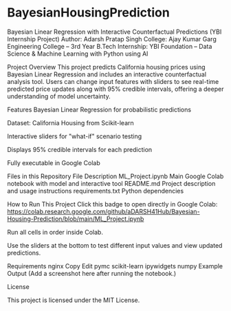 # BayesianHousingPrediction
Bayesian Linear Regression with Interactive Counterfactual Predictions (YBI Internship Project)
Author: Adarsh Pratap Singh
College: Ajay Kumar Garg Engineering College – 3rd Year B.Tech
Internship: YBI Foundation – Data Science & Machine Learning with Python using AI

Project Overview
This project predicts California housing prices using Bayesian Linear Regression and includes an interactive counterfactual analysis tool. Users can change input features with sliders to see real-time predicted price updates along with 95% credible intervals, offering a deeper understanding of model uncertainty.

Features
Bayesian Linear Regression for probabilistic predictions

Dataset: California Housing from Scikit-learn

Interactive sliders for "what-if" scenario testing

Displays 95% credible intervals for each prediction

Fully executable in Google Colab

Files in this Repository
File	Description
ML_Project.ipynb	Main Google Colab notebook with model and interactive tool
README.md	Project description and usage instructions
requirements.txt	Python dependencies

How to Run This Project
Click this badge to open directly in Google Colab: https://colab.research.google.com/github/aDARSH41Hub/Bayesian-Housing-Prediction/blob/main/ML_Project.ipynb


Run all cells in order inside Colab.


Use the sliders at the bottom to test different input values and view updated predictions.

Requirements
nginx
Copy
Edit
pymc
scikit-learn
ipywidgets
numpy
Example Output
(Add a screenshot here after running the notebook.)

License

This project is licensed under the MIT License.


